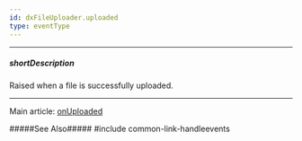```yaml
---
id: dxFileUploader.uploaded
type: eventType
---
```

---
##### shortDescription
Raised when a file is successfully uploaded.

---
Main article: [onUploaded](/api-reference/10%20UI%20Widgets/dxFileUploader/1%20Configuration/onUploaded.md '/Documentation/ApiReference/UI_Widgets/dxFileUploader/Configuration/#onUploaded')

#####See Also#####
#include common-link-handleevents